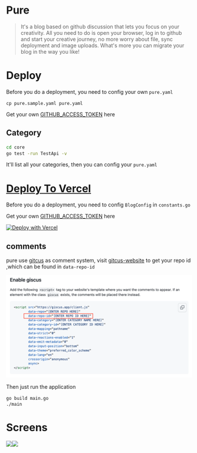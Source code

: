 # Pure

> It's a blog based on github discussion that lets you focus on your creativity. All you need to do is open your browser, log in to github and start your creative journey, no more worry about file, sync deployment and image uploads. What's more  you can migrate your blog in the way you like!

# Deploy

Before you do a deployment, you need to config your own `pure.yaml`

```shell
cp pure.sample.yaml pure.yaml
```
Get your own [GITHUB_ACCESS_TOKEN](https://github.com/settings/tokens) here

## Category

```bash
cd core
go test -run TestApi -v
```

It'll list all your categories, then you can config your `pure.yaml`

# [Deploy To Vercel](https://github.com/LeetaoGoooo/pure/tree/vercel)

Before you do a deployment, you need to config `BlogConfig` in `constants.go` 

Get your own [GITHUB_ACCESS_TOKEN](https://github.com/settings/tokens) here


[![Deploy with Vercel](https://vercel.com/button)](https://vercel.com/new/clone?repository-url=https%3A%2F%2Fgithub.com%2FLeetaoGoooo%2Fpure%2Ftree%2Fvercel&env=ACCESS_TOKEN,USER_NAME,REPO,REPO_ID,WEB_HOST,WEB_NAME,WEB_BIO,WEB_EMAIL,CATEGORY_ID,CATEGORY_NAME)

## comments

pure use [gitcus](https://github.com/giscus/giscus) as comment system, visit [gitcus-website](https://giscus.app/) to get your repo id ,which can be found in `data-repo-id`

![gitcus-config](./screens/gitcus-config.png)

Then just run the application

```shell
go build main.go
./main
```

# Screens

<image src="./screens/homepage.png" width="300"/><image src="./screens/postpage.png" width="300"/>
